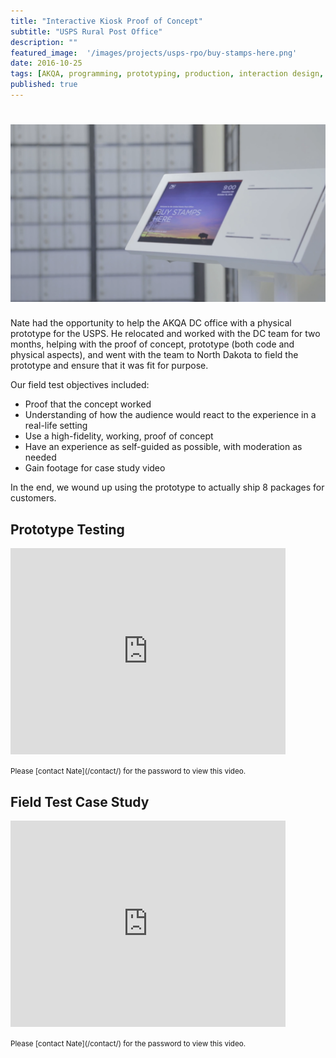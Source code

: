 ```yaml
---
title: "Interactive Kiosk Proof of Concept"
subtitle: "USPS Rural Post Office"
description: ""
featured_image:  '/images/projects/usps-rpo/buy-stamps-here.png'
date: 2016-10-25
tags: [AKQA, programming, prototyping, production, interaction design, installation, design, field test]
published: true
---
```


# ![](/images/projects/usps-rpo/buy-stamps-here.png)

Nate had the opportunity to help the AKQA DC office with a physical prototype for the USPS. He relocated and worked with the DC team for two months, helping with the proof of concept, prototype (both code and physical aspects), and went with the team to North Dakota to field the prototype and ensure that it was fit for purpose.

Our field test objectives included:

* Proof that the concept worked
* Understanding of how the audience would react to the experience in a real-life setting
* Use a high-fidelity, working, proof of concept
* Have an experience as self-guided as possible, with moderation as needed
* Gain footage for case study video

In the end, we wound up using the prototype to actually ship 8 packages for customers.

## Prototype Testing

<p>
  <iframe src="https://player.vimeo.com/video/370421311?portrait=0" webkitallowfullscreen="" mozallowfullscreen="" allowfullscreen="" width="440" height="330" frameborder="0"></iframe>
</p>
<small>Please [contact Nate](/contact/) for the password to view this video.</small>

## Field Test Case Study

<p>
  <iframe src="https://player.vimeo.com/video/370417327?portrait=0" webkitallowfullscreen="" mozallowfullscreen="" allowfullscreen="" width="440" height="330" frameborder="0"></iframe>
</p>
<small>Please [contact Nate](/contact/) for the password to view this video.</small>
